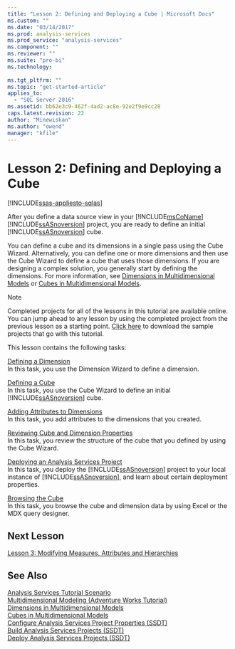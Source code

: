 ```yaml
---
title: "Lesson 2: Defining and Deploying a Cube | Microsoft Docs"
ms.custom: ""
ms.date: "03/14/2017"
ms.prod: analysis-services
ms.prod_service: "analysis-services"
ms.component: ""
ms.reviewer: ""
ms.suite: "pro-bi"
ms.technology: 
  
ms.tgt_pltfrm: ""
ms.topic: "get-started-article"
applies_to: 
  - "SQL Server 2016"
ms.assetid: bb62e3c9-462f-4ad2-ac8e-92e2f9e9cc28
caps.latest.revision: 22
author: "Minewiskan"
ms.author: "owend"
manager: "kfile"
---
```

# Lesson 2: Defining and Deploying a Cube
[!INCLUDE[ssas-appliesto-sqlas](../includes/ssas-appliesto-sqlas.md)]

After you define a data source view in your [!INCLUDE[msCoName](../includes/msconame-md.md)] [!INCLUDE[ssASnoversion](../includes/ssasnoversion-md.md)] project, you are ready to define an initial [!INCLUDE[ssASnoversion](../includes/ssasnoversion-md.md)] cube.  
  
You can define a cube and its dimensions in a single pass using the Cube Wizard. Alternatively, you can define one or more dimensions and then use the Cube Wizard to define a cube that uses those dimensions. If you are designing a complex solution, you generally start by defining the dimensions. For more information, see [Dimensions in Multidimensional Models](../analysis-services/multidimensional-models/dimensions-in-multidimensional-models.md) or [Cubes in Multidimensional Models](../analysis-services/multidimensional-models/cubes-in-multidimensional-models.md).  
  
> [!NOTE]  
> Completed projects for all of the lessons in this tutorial are available online. You can jump ahead to any lesson by using the completed project from the previous lesson as a starting point. [Click here](http://go.microsoft.com/fwlink/?LinkID=221866) to download the sample projects that go with this tutorial.  
  
This lesson contains the following tasks:  
  
[Defining a Dimension](../analysis-services/lesson-2-1-defining-a-dimension.md)  
In this task, you use the Dimension Wizard to define a dimension.  
  
[Defining a Cube](../analysis-services/lesson-2-2-defining-a-cube.md)  
In this task, you use the Cube Wizard to define an initial [!INCLUDE[ssASnoversion](../includes/ssasnoversion-md.md)] cube.  
  
[Adding Attributes to Dimensions](../analysis-services/lesson-2-3-adding-attributes-to-dimensions.md)  
In this task, you add attributes to the dimensions that you created.  
  
[Reviewing Cube and Dimension Properties](../analysis-services/lesson-2-4-reviewing-cube-and-dimension-properties.md)  
In this task, you review the structure of the cube that you defined by using the Cube Wizard.  
  
[Deploying an Analysis Services Project](../analysis-services/lesson-2-5-deploying-an-analysis-services-project.md)  
In this task, you deploy the [!INCLUDE[ssASnoversion](../includes/ssasnoversion-md.md)] project to your local instance of [!INCLUDE[ssASnoversion](../includes/ssasnoversion-md.md)], and learn about certain deployment properties.  
  
[Browsing the Cube](../analysis-services/lesson-2-6-browsing-the-cube.md)  
In this task, you browse the cube and dimension data by using Excel or the MDX query designer.  
  
## Next Lesson  
[Lesson 3: Modifying Measures, Attributes and Hierarchies](../analysis-services/lesson-3-modifying-measures-attributes-and-hierarchies.md)  
  
## See Also  
[Analysis Services Tutorial Scenario](../analysis-services/analysis-services-tutorial-scenario.md)  
[Multidimensional Modeling &#40;Adventure Works Tutorial&#41;](../analysis-services/multidimensional-modeling-adventure-works-tutorial.md)  
[Dimensions in Multidimensional Models](../analysis-services/multidimensional-models/dimensions-in-multidimensional-models.md)  
[Cubes in Multidimensional Models](../analysis-services/multidimensional-models/cubes-in-multidimensional-models.md)  
[Configure Analysis Services Project Properties &#40;SSDT&#41;](../analysis-services/multidimensional-models/configure-analysis-services-project-properties-ssdt.md)  
[Build Analysis Services Projects &#40;SSDT&#41;](../analysis-services/multidimensional-models/build-analysis-services-projects-ssdt.md)  
[Deploy Analysis Services Projects &#40;SSDT&#41;](../analysis-services/multidimensional-models/deploy-analysis-services-projects-ssdt.md)  
  
  
  
